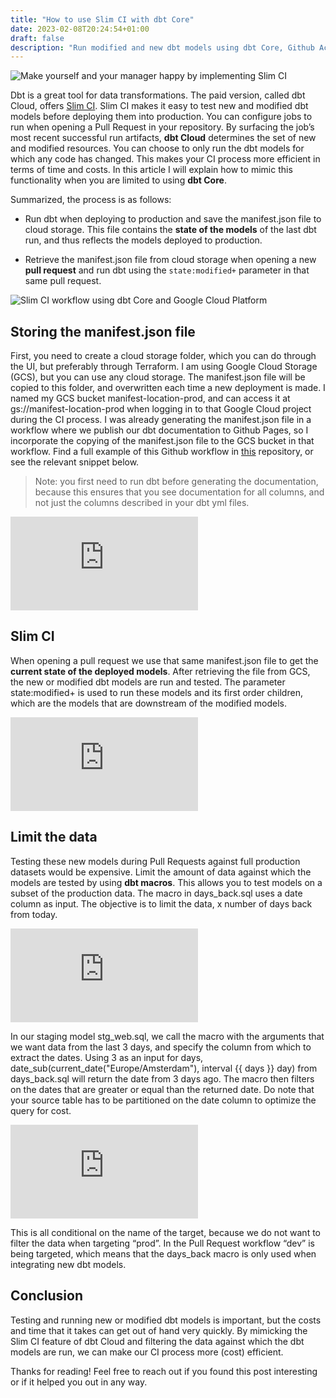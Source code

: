 ```yaml
---
title: "How to use Slim CI with dbt Core"
date: 2023-02-08T20:24:54+01:00
draft: false
description: "Run modified and new dbt models using dbt Core, Github Actions and Google Cloud Storage"
---
```



![Make yourself and your manager happy by implementing Slim CI](https://cdn-images-1.medium.com/max/11364/1*vXnhnmvwmZ9tdzk5tSxfXg.jpeg)

Dbt is a great tool for data transformations. The paid version, called dbt Cloud, offers [Slim CI](https://docs.getdbt.com/docs/dbt-cloud/using-dbt-cloud/cloud-enabling-continuous-integration). Slim CI makes it easy to test new and modified dbt models before deploying them into production. You can configure jobs to run when opening a Pull Request in your repository. By surfacing the job’s most recent successful run artifacts, **dbt Cloud** determines the set of new and modified resources. You can choose to only run the dbt models for which any code has changed. This makes your CI process more efficient in terms of time and costs. In this article I will explain how to mimic this functionality when you are limited to using **dbt Core**.

Summarized, the process is as follows:

* Run dbt when deploying to production and save the manifest.json file to cloud storage. This file contains the **state of the models** of the last dbt run, and thus reflects the models deployed to production.

* Retrieve the manifest.json file from cloud storage when opening a new **pull request** and run dbt using the `state:modified+` parameter in that same pull request.

![Slim CI workflow using dbt Core and Google Cloud Platform](https://cdn-images-1.medium.com/max/5776/1*sN_hl-gENajwewA11naexA.png)

## Storing the manifest.json file

First, you need to create a cloud storage folder, which you can do through the UI, but preferably through Terraform. I am using Google Cloud Storage (GCS), but you can use any cloud storage. The manifest.json file will be copied to this folder, and overwritten each time a new deployment is made. I named my GCS bucket manifest-location-prod, and can access it at gs://manifest-location-prod when logging in to that Google Cloud project during the CI process. I was already generating the manifest.json file in a workflow where we publish our dbt documentation to Github Pages, so I incorporate the copying of the manifest.json file to the GCS bucket in that workflow. Find a full example of this Github workflow in [this](https://github.com/bjornvandijkman1993/dbt-slim-ci) repository, or see the relevant snippet below.
>  Note: you first need to run dbt before generating the documentation, because this ensures that you see documentation for all columns, and not just the columns described in your dbt yml files.

 <iframe src="https://medium.com/media/fc49dedbec937dbb75594ee06aab0820" frameborder=0></iframe>

## Slim CI

When opening a pull request we use that same manifest.json file to get the **current state of the deployed models**. After retrieving the file from GCS, the new or modified dbt models are run and tested. The parameter state:modified+ is used to run these models and its first order children, which are the models that are downstream of the modified models.

 <iframe src="https://medium.com/media/3166a12a7b1620ba2792b33f1870dffa" frameborder=0></iframe>

## Limit the data

Testing these new models during Pull Requests against full production datasets would be expensive. Limit the amount of data against which the models are tested by using **dbt macros**. This allows you to test models on a subset of the production data. The macro in days_back.sql uses a date column as input. The objective is to limit the data, x number of days back from today.

 <iframe src="https://medium.com/media/a21912ce633b4ccd5ed90f76f5667f08" frameborder=0></iframe>

In our staging model stg_web.sql, we call the macro with the arguments that we want data from the last 3 days, and specify the column from which to extract the dates. Using 3 as an input for days, date_sub(current_date("Europe/Amsterdam"), interval {{ days }} day) from days_back.sql will return the date from 3 days ago. The macro then filters on the dates that are greater or equal than the returned date. Do note that your source table has to be partitioned on the date column to optimize the query for cost.

 <iframe src="https://medium.com/media/b3fded482161aafdb9f0479e098444a6" frameborder=0></iframe>

This is all conditional on the name of the target, because we do not want to filter the data when targeting “prod”. In the Pull Request workflow “dev” is being targeted, which means that the days_back macro is only used when integrating new dbt models.

## Conclusion

Testing and running new or modified dbt models is important, but the costs and time that it takes can get out of hand very quickly. By mimicking the Slim CI feature of dbt Cloud and filtering the data against which the dbt models are run, we can make our CI process more (cost) efficient.

Thanks for reading! Feel free to reach out if you found this post interesting or if it helped you out in any way.



